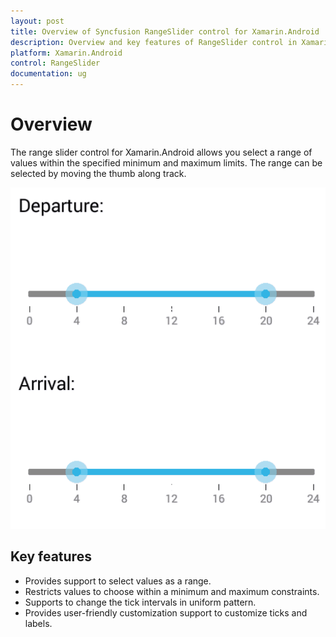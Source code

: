 ```yaml
---
layout: post
title: Overview of Syncfusion RangeSlider control for Xamarin.Android
description: Overview and key features of RangeSlider control in Xamarin.Android
platform: Xamarin.Android
control: RangeSlider
documentation: ug
---
```


# Overview

The range slider control for Xamarin.Android allows you select a range of values within the specified minimum and maximum limits. The range can be selected by moving the thumb along track.

![](images/Overview.png)

## Key features

* Provides support to select values as a range.
 
* Restricts values to choose within a minimum and maximum constraints.
 
* Supports to change the tick intervals in uniform pattern.
 
* Provides user-friendly customization support to customize ticks and labels.